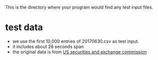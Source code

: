 This is the directory where your program would find any test input files.

# test data
* we use the first 10,000 entries of 20170630.csv as test input. 
* it includes about 28 seconds span 
* the original data is from [US securities and exchange commission](https://www.sec.gov/dera/data/edgar-log-file-data-set.html)

